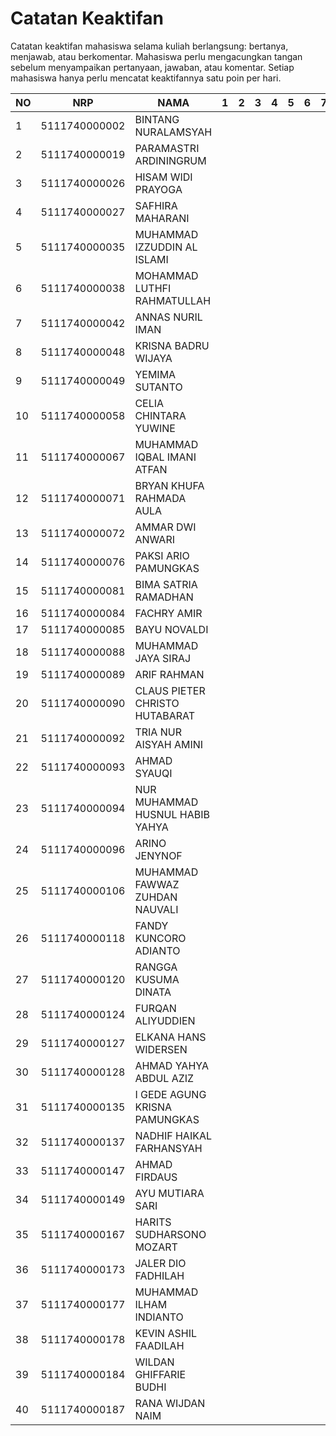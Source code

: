 # Catatan Keaktifan
Catatan keaktifan mahasiswa selama kuliah berlangsung: bertanya, menjawab, atau berkomentar.
Mahasiswa perlu mengacungkan tangan sebelum menyampaikan pertanyaan, jawaban, atau komentar.
Setiap mahasiswa hanya perlu mencatat keaktifannya satu poin per hari.

| NO | NRP           | NAMA                            | 1 | 2 | 3 | 4 | 5 | 6 | 7 | 8 | 9 | 10 | 11 | 12 | 13 | 14 | 15 |
|----|---------------|---------------------------------|---|---|---|---|---|---|---|---|---|----|----|----|----|----|----|
| 1  | 5111740000002 | BINTANG NURALAMSYAH             |   |   |   |   |   |   |   |   |   |    |    |    |    |    |    |
| 2  | 5111740000019 | PARAMASTRI ARDININGRUM          |   |   |   |   |   |   |   |   |   |    |    |    |    |    |    |
| 3  | 5111740000026 | HISAM WIDI PRAYOGA              |   |   |   |   |   |   |   |   |   |    |    |    |    |    |    |
| 4  | 5111740000027 | SAFHIRA MAHARANI                |   |   |   |   |   |   |   |   |   |    |    |    |    |    |    |
| 5  | 5111740000035 | MUHAMMAD IZZUDDIN AL ISLAMI     |   |   |   |   |   |   |   |   |   |    |    |    |    |    |    |
| 6  | 5111740000038 | MOHAMMAD LUTHFI RAHMATULLAH     |   |   |   |   |   |   |   | 1 |   |    |    |    |    |    |    |
| 7  | 5111740000042 | ANNAS NURIL IMAN                |   |   |   |   |   |   |   |   |   |  1 |    |    |    |    |    |
| 8  | 5111740000048 | KRISNA BADRU WIJAYA             |   |   |   |   |   |   |   |   |   |    |    |    |    |    |    |
| 9  | 5111740000049 | YEMIMA SUTANTO                  |   |   |   |   |   |   |   |   |   |    |    |    |    |    |    |
| 10 | 5111740000058 | CELIA CHINTARA YUWINE           |   |   |   |   |   |   |   |   |   |  1 |    |    |    |    |    |
| 11 | 5111740000067 | MUHAMMAD IQBAL IMANI ATFAN      |   |   |   |   |   |   |   |   |   |    |    |    |    |    |    |
| 12 | 5111740000071 | BRYAN KHUFA RAHMADA AULA        |   |   |   |   |   |   |   |   |   |    |    |    |    |    |    |
| 13 | 5111740000072 | AMMAR DWI ANWARI                |   |   |   |   |   |   |   |   |   |    |    |    |    |    |    |
| 14 | 5111740000076 | PAKSI ARIO PAMUNGKAS            |   |   |   |   |   |   |   |   |   |    |    |    |    |    |    |
| 15 | 5111740000081 | BIMA SATRIA RAMADHAN            |   |   |   |   |   |   |   |   |   |    |    |    |    |    |    |
| 16 | 5111740000084 | FACHRY AMIR                     |   |   |   |   |   |   |   |   |   |    |    |    |    |    |    |
| 17 | 5111740000085 | BAYU NOVALDI                    |   |   |   |   |   |   |   |   |   |    |    |    |    |    |    |
| 18 | 5111740000088 | MUHAMMAD JAYA SIRAJ             |   |   |   |   |   |   |   |   |   |    |    |    |    |    |    |
| 19 | 5111740000089 | ARIF RAHMAN                     |   |   |   |   |   |   |   |   |   |    |    |    |    |    |    |
| 20 | 5111740000090 | CLAUS PIETER CHRISTO HUTABARAT  |   |   |   |   |   |   |   |   |   |    |    |    |    |    |    |
| 21 | 5111740000092 | TRIA NUR AISYAH AMINI           |   |   |   |   |   |   |   |   |   |    |    |    |    |    |    |
| 22 | 5111740000093 | AHMAD SYAUQI                    |   |   |   |   |   |   |   |   |   |    |    |    |    |    |    |
| 23 | 5111740000094 | NUR MUHAMMAD HUSNUL HABIB YAHYA |   |   |   |   |   |   |   |   |   |    |    |    |    |    |    |
| 24 | 5111740000096 | ARINO JENYNOF                   |   |   |   |   |   |   |   |   |   |    |    |    |    |    |    |
| 25 | 5111740000106 | MUHAMMAD FAWWAZ ZUHDAN NAUVALI  |   |   |   |   |   |   |   |   |   |    |    |    |    |    |    |
| 26 | 5111740000118 | FANDY KUNCORO ADIANTO           |   |   |   |   |   |   |   |   |   |    |    |    |    |    |    |
| 27 | 5111740000120 | RANGGA KUSUMA DINATA            |   |   |   |   |   |   |   | 1 |   |    |    |    |    |    |    |
| 28 | 5111740000124 | FURQAN ALIYUDDIEN               |   |   |   |   |   |   |   |   |   |    |    |    |    |    |    |
| 29 | 5111740000127 | ELKANA HANS WIDERSEN            |   |   |   |   |   |   |   |   |   |    |    |    |    |    |    |
| 30 | 5111740000128 | AHMAD YAHYA ABDUL AZIZ          |   |   |   |   |   |   |   |   |   |    |    |    |    |    |    |
| 31 | 5111740000135 | I GEDE AGUNG KRISNA PAMUNGKAS   |   |   |   |   |   |   |   |   |   |    |    |    |    |    |    |
| 32 | 5111740000137 | NADHIF HAIKAL FARHANSYAH        |   |   |   |   |   |   |   | 1 |   |    |    |    |    |    |    |
| 33 | 5111740000147 | AHMAD FIRDAUS                   |   |   |   |   |   |   |   |   |   |    |    |    |    |    |    |
| 34 | 5111740000149 | AYU MUTIARA SARI                |   |   |   |   |   |   |   |   |   |    |    |    |    |    |    |
| 35 | 5111740000167 | HARITS SUDHARSONO MOZART        |   |   |   |   |   |   |   |   |   |    |    |    |    |    |    |
| 36 | 5111740000173 | JALER DIO FADHILAH              |   |   |   |   |   |   |   |   |   |    |    |    |    |    |    |
| 37 | 5111740000177 | MUHAMMAD ILHAM INDIANTO         |   |   |   |   |   |   |   |   |   |    |    |    |    |    |    |
| 38 | 5111740000178 | KEVIN ASHIL FAADILAH            |   |   |   |   |   |   |   |   |   |    |    |    |    |    |    |
| 39 | 5111740000184 | WILDAN GHIFFARIE BUDHI          |   |   |   |   |   |   |   |   |   |    |    |    |    |    |    |
| 40 | 5111740000187 | RANA WIJDAN NAIM                |   |   |   |   |   |   |   |   |   |    |    |    |    |    |    |
